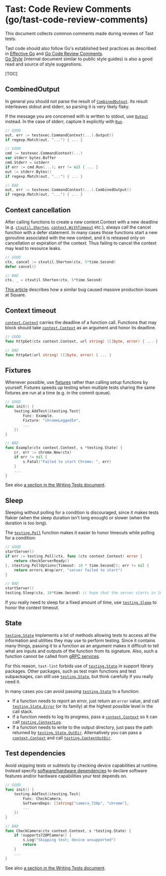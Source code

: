# Tast: Code Review Comments (go/tast-code-review-comments)

This document collects common comments made during reviews of Tast tests.

Tast code should also follow Go's established best practices as described in
[Effective Go] and [Go Code Review Comments].  
[Go Style] (internal document similar to public style guides) is also a good
read and source of style suggestions.

[Effective Go]: https://golang.org/doc/effective_go.html
[Go Code Review Comments]: https://github.com/golang/go/wiki/CodeReviewComments
[Go Style]: http://go/go-style

[TOC]


## CombinedOutput

In general you should not parse the result of [`CombinedOutput`].
Its result interleaves stdout and stderr, so parsing it is very likely flaky.

If the message you are concerned with is written to stdout, use [`Output`] instead.
In the case of stderr, capture it explicitly with [`Run`].

```go
// GOOD
out, err := testexec.CommandContext(...).Output()
if regexp.Match(out, "...") { ... }
```

```go
// GOOD
cmd := testexec.CommandContext(...)
var stderr bytes.Buffer
cmd.Stderr = &stderr
if err := cmd.Run(...); err != nil { ... }
out := stderr.Bytes()
if regexp.Match(out, "...") { ... }
```

```go
// BAD
out, err := testexec.CommandContext(...).CombinedOutput()
if regexp.Match(out, "...") { ... }
```

[`CombinedOutput`]: https://godoc.org/chromium.googlesource.com/chromiumos/platform/tast-tests.git/src/chromiumos/tast/common/testexec#Cmd.CombinedOutput
[`Output`]: https://godoc.org/chromium.googlesource.com/chromiumos/platform/tast-tests.git/src/chromiumos/tast/common/testexec#Cmd.Output
[`Run`]: https://godoc.org/chromium.googlesource.com/chromiumos/platform/tast-tests.git/src/chromiumos/tast/common/testexec#Cmd.Run


## Context cancellation

After calling functions to create a new context.Context with a new deadline
(e.g. [`ctxutil.Shorten`], [`context.WithTimeout`] etc.), always call the cancel
function with a defer statement. In many cases those functions start a new
goroutine associated with the new context, and it is released only on
cancellation or expiration of the context. Thus failing to cancel the context
may lead to resource leaks.

```go
// GOOD
ctx, cancel := ctxutil.Shorten(ctx, 5*time.Second)
defer cancel()
```

```go
// BAD
ctx, _ = ctxutil.Shorten(ctx, 5*time.Second)
```

[This article](https://developer.squareup.com/blog/always-be-closing/)
describes how a similar bug caused massive production issues at Square.

[`ctxutil.Shorten`]: https://godoc.org/chromium.googlesource.com/chromiumos/platform/tast.git/src/chromiumos/tast/ctxutil#Shorten
[`context.WithTimeout`]: https://godoc.org/context#WithTimeout


## Context timeout

[`context.Context`] carries the deadline of a function call. Functions that may
block should take [`context.Context`] as an argument and honor its deadline.

```go
// GOOD
func httpGet(ctx context.Context, url string) ([]byte, error) { ... }
```

```go
// BAD
func httpGet(url string) ([]byte, error) { ... }
```

[`context.Context`]: https://godoc.org/context


## Fixtures

Whenever possible, use [fixtures] rather than calling setup functions by
yourself. Fixtures speeds up testing when multiple tests sharing the same
fixtures are run at a time (e.g. in the commit queue).

```go
// GOOD
func init() {
	testing.AddTest(&testing.Test{
		Func: Example,
		Fixture: "chromeLoggedIn",
		...
	})
}
```

```go
// BAD
func Example(ctx context.Context, s *testing.State) {
	cr, err := chrome.New(ctx)
	if err != nil {
		s.Fatal("Failed to start Chrome: ", err)
	}
	...
}
```

See also [a section in the Writing Tests document](writing_tests.md#Fixtures).

[fixtures]: writing_tests.md#Fixtures


## Sleep

Sleeping without polling for a condition is discouraged, since it makes tests
flakier (when the sleep duration isn't long enough) or slower (when the duration
is too long).

The [`testing.Poll`] function makes it easier to honor timeouts while polling
for a condition:

```go
// GOOD
startServer()
if err := testing.Poll(ctx, func (ctx context.Context) error {
	return checkServerReady()
}, &testing.PollOptions{Timeout: 10 * time.Second}); err != nil {
	return errors.Wrap(err, "server failed to start")
}
```

```go
// BAD
startServer()
testing.Sleep(ctx, 10*time.Second) // hope that the server starts in 10 seconds
```

If you really need to sleep for a fixed amount of time, use [`testing.Sleep`] to
honor the context timeout.

[`testing.Poll`]: https://godoc.org/chromium.googlesource.com/chromiumos/platform/tast.git/src/chromiumos/tast/testing#Poll
[`testing.PollBreak`]: https://godoc.org/chromium.googlesource.com/chromiumos/platform/tast.git/src/chromiumos/tast/testing#PollBreak
[`testing.Sleep`]: https://godoc.org/chromium.googlesource.com/chromiumos/platform/tast.git/src/chromiumos/tast/testing#Sleep


## State

[`testing.State`] implements a lot of methods allowing tests to access all the
information and utilities they may use to perform testing. Since it contains
many things, passing it to a function as an argument makes it difficult to
tell what are inputs and outputs of the function from its signature. Also,
such a function cannot be called from [gRPC services].

For this reason, `tast-lint` forbids use of [`testing.State`] in support
library packages. Other packages, such as test main functions and test
subpackages, can still use [`testing.State`], but think carefully if you really
need it.

In many cases you can avoid passing [`testing.State`] to a function:

*   If a function needs to report an error, just return an `error` value,
    and call [`testing.State.Error`] (or its family) at the highest possible
    level in the call stack.
*   If a function needs to log its progress, pass a [`context.Context`] so it
    can call [`testing.ContextLog`].
*   If a function needs to write to the output directory, just pass the path
    returned by [`testing.State.OutDir`]. Alternatively you can pass a
    [`context.Context`] and call [`testing.ContextOutDir`].

[gRPC services]: https://chromium.googlesource.com/chromiumos/platform/tast/+/HEAD/docs/writing_tests.md#Remote-procedure-calls-with-gRPC
[`testing.State`]: https://godoc.org/chromium.googlesource.com/chromiumos/platform/tast.git/src/chromiumos/tast/testing#State
[`testing.State.Error`]: https://godoc.org/chromium.googlesource.com/chromiumos/platform/tast.git/src/chromiumos/tast/testing#State.Error
[`context.Context`]: https://godoc.org/context
[`testing.ContextLog`]: https://godoc.org/chromium.googlesource.com/chromiumos/platform/tast.git/src/chromiumos/tast/testing#ContextLog
[`testing.State.OutDir`]: https://godoc.org/chromium.googlesource.com/chromiumos/platform/tast.git/src/chromiumos/tast/testing#State.OutDir
[`testing.ContextOutDir`]: https://godoc.org/chromium.googlesource.com/chromiumos/platform/tast.git/src/chromiumos/tast/testing#ContextOutDir
[the allowlist in tast-lint]: https://chromium.googlesource.com/chromiumos/platform/tast/+/refs/heads/main/src/chromiumos/tast/cmd/tast-lint/check/disallow_testingstate.go


## Test dependencies

Avoid skipping tests or subtests by checking device capabilities at runtime.
Instead specify [software/hardware dependencies] to declare software features
and/or hardware capabilities your test depends on.

```go
// GOOD
func init() {
	testing.AddTest(&testing.Test{
		Func: CheckCamera,
		SoftwareDeps: []string{"camera_720p", "chrome"},
		...
	})
}
```

```go
// BAD
func CheckCamera(ctx context.Context, s *testing.State) {
	if !supports720PCamera() {
		s.Log("Skipping test; device unsupported")
		return
	}
	...
}
```

See also [a section in the Writing Tests document](writing_tests.md#device-dependencies).

[software/hardware dependencies]: test_dependencies.md

